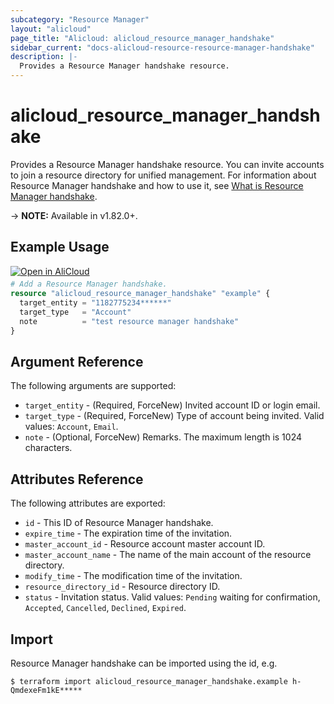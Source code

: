 ```yaml
---
subcategory: "Resource Manager"
layout: "alicloud"
page_title: "Alicloud: alicloud_resource_manager_handshake"
sidebar_current: "docs-alicloud-resource-resource-manager-handshake"
description: |-
  Provides a Resource Manager handshake resource.
---
```


# alicloud\_resource\_manager\_handshake

Provides a Resource Manager handshake resource. You can invite accounts to join a resource directory for unified management.
For information about Resource Manager handshake and how to use it, see [What is Resource Manager handshake](https://www.alibabacloud.com/help/en/doc-detail/135287.htm).

-> **NOTE:** Available in v1.82.0+.

## Example Usage

<div style="display: block;margin-bottom: 40px;"><div class="oics-button" style="float: right;position: absolute;margin-bottom: 10px;">
  <a href="https://api.aliyun.com/api-tools/terraform?resource=alicloud_resource_manager_handshake&exampleId=aea74528-14cd-e81f-3ec6-fdaf94242ab7d88cb50a&activeTab=example&spm=docs.r.resource_manager_handshake.0.aea7452814&intl_lang=EN_US" target="_blank">
    <img alt="Open in AliCloud" src="https://img.alicdn.com/imgextra/i1/O1CN01hjjqXv1uYUlY56FyX_!!6000000006049-55-tps-254-36.svg" style="max-height: 44px; max-width: 100%;">
  </a>
</div></div>

```terraform
# Add a Resource Manager handshake.
resource "alicloud_resource_manager_handshake" "example" {
  target_entity = "1182775234******"
  target_type   = "Account"
  note          = "test resource manager handshake"
}
```
## Argument Reference

The following arguments are supported:

* `target_entity` - (Required, ForceNew) Invited account ID or login email.
* `target_type` - (Required, ForceNew) Type of account being invited. Valid values: `Account`, `Email`.
* `note` - (Optional, ForceNew) Remarks. The maximum length is 1024 characters.

## Attributes Reference

The following attributes are exported:

* `id` - This ID of Resource Manager handshake.  
* `expire_time` - The expiration time of the invitation.
* `master_account_id` - Resource account master account ID.
* `master_account_name` - The name of the main account of the resource directory.
* `modify_time` - The modification time of the invitation.
* `resource_directory_id` - Resource directory ID.
* `status` - Invitation status. Valid values: `Pending` waiting for confirmation, `Accepted`, `Cancelled`, `Declined`, `Expired`. 

## Import

Resource Manager handshake can be imported using the id, e.g.

```shell
$ terraform import alicloud_resource_manager_handshake.example h-QmdexeFm1kE*****
```
